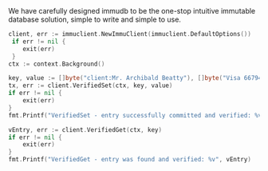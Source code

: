 <PageSection id="immudb-code-tabs-section">
<PageSectionHeader title="By developers, for developers">
    We have carefully designed immudb to be the one-stop intuitive immutable database solution, simple to write and simple to use.
</PageSectionHeader>
<i-container>
<i-row>
<i-column>
<i-tabs custom>
<i-tab title="Connect to immudb">

~~~go
client, err := immuclient.NewImmuClient(immuclient.DefaultOptions())
 if err != nil {
	exit(err)
 }
ctx := context.Background()
~~~

</i-tab>
<i-tab title="Store verified items">

~~~go
key, value := []byte("client:Mr. Archibald Beatty"), []byte("Visa 6679499384784022 11/23")
tx, err := client.VerifiedSet(ctx, key, value)
if err != nil {
	exit(err)
}
fmt.Printf("VerifiedSet - entry successfully committed and verified: %v", tx)
~~~

</i-tab>
<i-tab title="Get verified items">

~~~go
vEntry, err := client.VerifiedGet(ctx, key)
if err != nil {
	exit(err)
}
fmt.Printf("VerifiedGet - entry was found and verified: %v", vEntry)
~~~

</i-tab>
    </i-tabs>
</i-column>
</i-row>
</i-container>
</PageSection>
